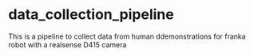 # data_collection_pipeline
This is a pipeline to collect data from human ddemonstrations for franka robot with a realsense D415 camera
